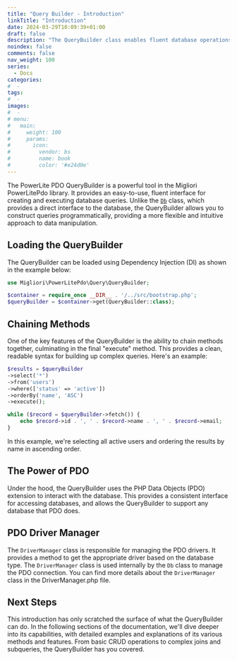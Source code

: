 ```yaml
---
title: "Query Builder - Introduction"
linkTitle: "Introduction"
date: 2024-03-29T10:09:39+01:00
draft: false
description: "The QueryBuilder class enables fluent database operations with methods for record selection, joins, conditions, and parameters. Streamline your SQL queries with this versatile tool."
noindex: false
comments: false
nav_weight: 100
series:
  - Docs
categories:
#  -
tags:
#  -
images:
#  -
# menu:
#   main:
#     weight: 100
#     params:
#       icon:
#         vendor: bs
#         name: book
#         color: '#e24d0e'
---
```


The PowerLite PDO QueryBuilder is a powerful tool in the Migliori PowerLitePdo library. It provides an easy-to-use, fluent interface for creating and executing database queries. Unlike the [`Db`](command:_github.copilot.openSymbolInFile?%5B%22src%2FDb.php%22%2C%22Db%22%5D "src/Db.php") class, which provides a direct interface to the database, the QueryBuilder allows you to construct queries programmatically, providing a more flexible and intuitive approach to data manipulation.

<!--more-->

## Loading the QueryBuilder

The QueryBuilder can be loaded using Dependency Injection (DI) as shown in the example below:

```php
use Migliori\PowerLitePdo\Query\QueryBuilder;

$container = require_once __DIR__ . '/../src/bootstrap.php';
$queryBuilder = $container->get(QueryBuilder::class);
```

## Chaining Methods

One of the key features of the QueryBuilder is the ability to chain methods together, culminating in the final "execute" method. This provides a clean, readable syntax for building up complex queries. Here's an example:

```php
$results = $queryBuilder
->select('*')
->from('users')
->where(['status' => 'active'])
->orderBy('name', 'ASC')
->execute();

while ($record = $queryBuilder->fetch()) {
    echo $record->id . ', ' . $record->name . ', ' . $record->email;
}
```

In this example, we're selecting all active users and ordering the results by name in ascending order.

## The Power of PDO

Under the hood, the QueryBuilder uses the PHP Data Objects (PDO) extension to interact with the database. This provides a consistent interface for accessing databases, and allows the QueryBuilder to support any database that PDO does.

## PDO Driver Manager

The `DriverManager` class is responsible for managing the PDO drivers. It provides a method to get the appropriate driver based on the database type. The `DriverManager` class is used internally by the `Db` class to manage the PDO connection. You can find more details about the `DriverManager` class in the DriverManager.php file.

## Next Steps

This introduction has only scratched the surface of what the QueryBuilder can do. In the following sections of the documentation, we'll dive deeper into its capabilities, with detailed examples and explanations of its various methods and features. From basic CRUD operations to complex joins and subqueries, the QueryBuilder has you covered.
